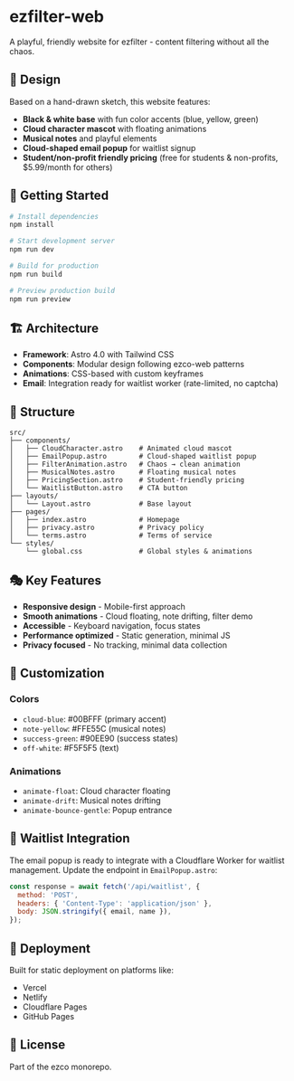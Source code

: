 # ezfilter-web

A playful, friendly website for ezfilter - content filtering without all the chaos.

## 🎨 Design

Based on a hand-drawn sketch, this website features:
- **Black & white base** with fun color accents (blue, yellow, green)
- **Cloud character mascot** with floating animations
- **Musical notes** and playful elements
- **Cloud-shaped email popup** for waitlist signup
- **Student/non-profit friendly pricing** (free for students & non-profits, $5.99/month for others)

## 🚀 Getting Started

```bash
# Install dependencies
npm install

# Start development server
npm run dev

# Build for production
npm run build

# Preview production build
npm run preview
```

## 🏗️ Architecture

- **Framework**: Astro 4.0 with Tailwind CSS
- **Components**: Modular design following ezco-web patterns
- **Animations**: CSS-based with custom keyframes
- **Email**: Integration ready for waitlist worker (rate-limited, no captcha)

## 📁 Structure

```
src/
├── components/
│   ├── CloudCharacter.astro    # Animated cloud mascot
│   ├── EmailPopup.astro        # Cloud-shaped waitlist popup
│   ├── FilterAnimation.astro   # Chaos → clean animation
│   ├── MusicalNotes.astro      # Floating musical notes
│   ├── PricingSection.astro    # Student-friendly pricing
│   └── WaitlistButton.astro    # CTA button
├── layouts/
│   └── Layout.astro            # Base layout
├── pages/
│   ├── index.astro             # Homepage
│   ├── privacy.astro           # Privacy policy
│   └── terms.astro             # Terms of service
└── styles/
    └── global.css              # Global styles & animations
```

## 🎭 Key Features

- **Responsive design** - Mobile-first approach
- **Smooth animations** - Cloud floating, note drifting, filter demo
- **Accessible** - Keyboard navigation, focus states
- **Performance optimized** - Static generation, minimal JS
- **Privacy focused** - No tracking, minimal data collection

## 🔧 Customization

### Colors
- `cloud-blue`: #00BFFF (primary accent)
- `note-yellow`: #FFE55C (musical notes)
- `success-green`: #90EE90 (success states)
- `off-white`: #F5F5F5 (text)

### Animations
- `animate-float`: Cloud character floating
- `animate-drift`: Musical notes drifting
- `animate-bounce-gentle`: Popup entrance

## 📧 Waitlist Integration

The email popup is ready to integrate with a Cloudflare Worker for waitlist management. Update the endpoint in `EmailPopup.astro`:

```javascript
const response = await fetch('/api/waitlist', {
  method: 'POST',
  headers: { 'Content-Type': 'application/json' },
  body: JSON.stringify({ email, name }),
});
```

## 🚀 Deployment

Built for static deployment on platforms like:
- Vercel
- Netlify
- Cloudflare Pages
- GitHub Pages

## 📝 License

Part of the ezco monorepo.